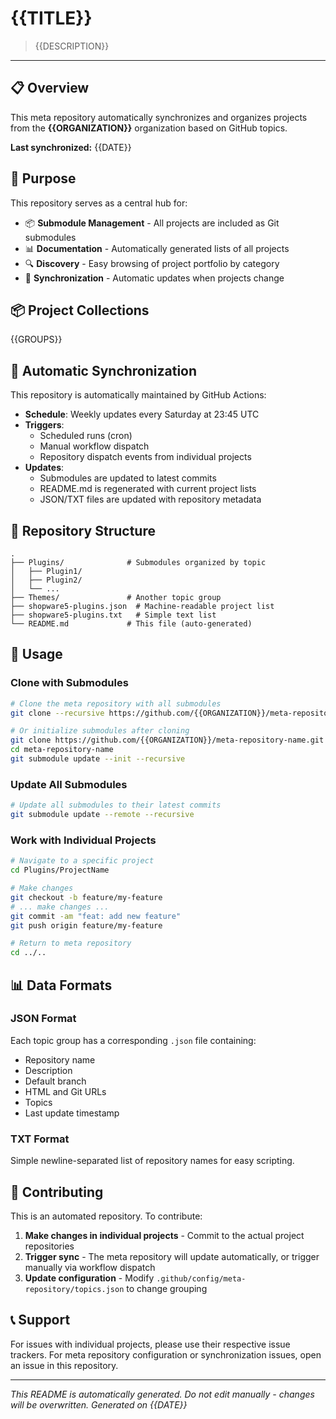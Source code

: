 # {{TITLE}}

> {{DESCRIPTION}}

---

## 📋 Overview

This meta repository automatically synchronizes and organizes projects from the **{{ORGANIZATION}}** organization based on GitHub topics.

**Last synchronized:** {{DATE}}

## 🎯 Purpose

This repository serves as a central hub for:
- 📦 **Submodule Management** - All projects are included as Git submodules
- 📊 **Documentation** - Automatically generated lists of all projects
- 🔍 **Discovery** - Easy browsing of project portfolio by category
- 🔄 **Synchronization** - Automatic updates when projects change

## 📦 Project Collections

{{GROUPS}}

## 🔄 Automatic Synchronization

This repository is automatically maintained by GitHub Actions:

- **Schedule**: Weekly updates every Saturday at 23:45 UTC
- **Triggers**:
  - Scheduled runs (cron)
  - Manual workflow dispatch
  - Repository dispatch events from individual projects
- **Updates**:
  - Submodules are updated to latest commits
  - README.md is regenerated with current project lists
  - JSON/TXT files are updated with repository metadata

## 📁 Repository Structure

```
.
├── Plugins/              # Submodules organized by topic
│   ├── Plugin1/
│   ├── Plugin2/
│   └── ...
├── Themes/               # Another topic group
├── shopware5-plugins.json  # Machine-readable project list
├── shopware5-plugins.txt   # Simple text list
└── README.md             # This file (auto-generated)
```

## 🚀 Usage

### Clone with Submodules

```bash
# Clone the meta repository with all submodules
git clone --recursive https://github.com/{{ORGANIZATION}}/meta-repository-name.git

# Or initialize submodules after cloning
git clone https://github.com/{{ORGANIZATION}}/meta-repository-name.git
cd meta-repository-name
git submodule update --init --recursive
```

### Update All Submodules

```bash
# Update all submodules to their latest commits
git submodule update --remote --recursive
```

### Work with Individual Projects

```bash
# Navigate to a specific project
cd Plugins/ProjectName

# Make changes
git checkout -b feature/my-feature
# ... make changes ...
git commit -am "feat: add new feature"
git push origin feature/my-feature

# Return to meta repository
cd ../..
```

## 📊 Data Formats

### JSON Format
Each topic group has a corresponding `.json` file containing:
- Repository name
- Description
- Default branch
- HTML and Git URLs
- Topics
- Last update timestamp

### TXT Format
Simple newline-separated list of repository names for easy scripting.

## 🤝 Contributing

This is an automated repository. To contribute:

1. **Make changes in individual projects** - Commit to the actual project repositories
2. **Trigger sync** - The meta repository will update automatically, or trigger manually via workflow dispatch
3. **Update configuration** - Modify `.github/config/meta-repository/topics.json` to change grouping

## 📞 Support

For issues with individual projects, please use their respective issue trackers.
For meta repository configuration or synchronization issues, open an issue in this repository.

---

*This README is automatically generated. Do not edit manually - changes will be overwritten.*
*Generated on {{DATE}}*
